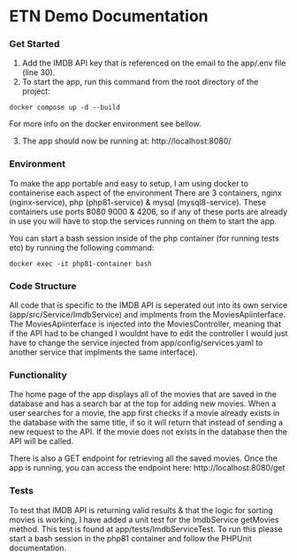 # ETN Demo Documentation

### Get Started

1. Add the IMDB API key that is referenced on the email to the app/.env file (line 30).
2. To start the app, run this command from the root directory of the project:
````
docker compose up -d --build
````
For more info on the docker environment see bellow.

3. The app should now be running at: http://localhost:8080/

### Environment

To make the app portable and easy to setup, I am using docker to containerise each aspect of the environment
There are 3 containers, nginx (nginx-service), php (php81-service) & mysql (mysql8-service).
These containers use ports 8080 9000 & 4206, so if any of these ports are already in use you will have to stop the services running on them to start the app.

You can start a bash session inside of the php container (for running tests etc) by running the following command:
````
docker exec -it php81-container bash
````

### Code Structure

All code that is specific to the IMDB API is seperated out into its own service (app/src/Service/ImdbService) and implments from the MoviesApiinterface.
The MoviesApiinterface is injected into the MoviesController, meaning that if the API had to be changed I wouldnt have to edit the controller I would just have to change the service injected from app/config/services.yaml to another service that implments the same interface).

### Functionality

The home page of the app displays all of the movies that are saved in the database and has a search bar at the top for adding new movies.
When a user searches for a movie, the app first checks if a movie already exists in the database with the same title, if so it will return that instead of sending a new request to the API.
If the movie does not exists in the database then the API will be called.

There is also a GET endpoint for retrieving all the saved movies.
Once the app is running, you can access the endpoint here: http://localhost:8080/get

### Tests

To test that IMDB API is returning valid results & that the logic for sorting movies is working, I have added a unit test for the ImdbService getMovies method.
This test is found at app/tests/ImdbServiceTest. To run this please start a bash session in the php81 container and follow the PHPUnit documentation.
